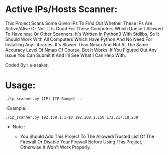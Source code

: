 # Active IPs/Hosts Scanner:

This Project Scans Some Given IPs To Find Out Whether These IPs Are Active/Alive Or Not. It Is Good For These Computers Which Doesn't Allowed To Have `Nmap` Or Other Scanners. It's Written In Python3 With Stdlibs, So It Should Work With All Computers Which Have Python And No Need For Installing Any Libraries. It's Slower Than Nmap And Not At The Same Accuracy Level Of Nmap Of Course, But It Works. If You Figured Out Any Issue You Can Submit It And I'll See What I Can Help With.

Coded By : a-asaker.    

# Usage: 

    ./ip_scanner.py [IP] [IP-Range] ...

-Example:

    ./ip_scanner.py 192.168.1.1-10 192.168.1.150 172.217.18.238

* Note : 

    * You Should Add This Project To The Allowed/Trusted List Of The Firewall Or Disable Your Firewall Before Using This Project, Otherwise It Won't Work Properly.
